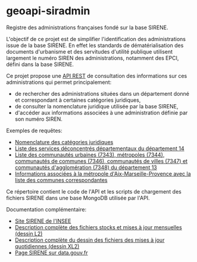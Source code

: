 # geoapi-siradmin

Registre des administrations françaises fondé sur la base SIRENE.

L'objectif de ce projet est de simplifier l'identification des administrations issue de la base SIRENE.
En effet les standards de dématérialisation des documents d'urbanisme et des servitudes d'utilité publique
utilisent largement le numéro SIREN des administrations, notamment des EPCI,
défini dans la base SIRENE.

Ce projet propose une [API REST](http://siradmin.geoapi.fr/)
de consultation des informations sur ces administrations qui permet principalement:
- de rechercher des administrations situées dans un département donné et correspondant à certaines catégories juridiques,
- de consulter la nomenclature juridique utilisée par la base SIRENE,
- d'accéder aux informations associées à une administration définie par son numéro SIREN.

Exemples de requêtes:
- [Nomenclature des catégories juridiques](http://siradmin.geoapi.fr/categoriesJuridiques)
- [Liste des services déconcentrés départementaux du département 14](http://siradmin.geoapi.fr/admins?nj=7172&departement=14)
- [Liste des communautés urbaines (7343), métropoles (7344), communautés de communes (7346), communautés de villes (7347) et
communautés d'agglomération (7348) du département 13](http://siradmin.geoapi.fr/admins?nj=734[34678]&departement=13)
- [Informations associées à la métropole d'Aix-Marseille-Provence avec la liste des communes correspondantes](http://siradmin.geoapi.fr/admins/200054807)

Ce répertoire contient le code de l'API et les scripts de chargement des fichiers SIRENE dans une base MongoDB
utilisée par l'API.

Documentation complémentaire:
  - [Site SIRENE de l'INSEE](https://www.sirene.fr/)
  - [Description complète des fichiers stocks et mises à jour mensuelles (dessin L2)](https://www.sirene.fr/static-resources/doc/dessin_L2_description_complete.pdf?version=1.14)
  - [Description complète du dessin des fichiers des mises à jour quotidiennes (dessin XL2)](https://www.sirene.fr/static-resources/doc/dessin_XL2_description_complete.pdf?version=1.14)
  - [Page SIRENE sur data.gouv.fr](https://www.data.gouv.fr/fr/datasets/base-sirene-des-entreprises-et-de-leurs-etablissements-siren-siret/)
